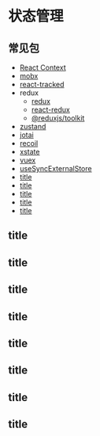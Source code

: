 # 状态管理

## 常见包
- [React Context]()  
- [mobx]()  
- [react-tracked]()  
- redux 
  - [redux](/jsPackages/redux.html)  
  - [react-redux](/jsPackages/react-redux.html)  
  - [@reduxjs/toolkit]()  
- [zustand]()  
- [jotai]()  
- [recoil]()  
- [xstate]()  
- [vuex]()  
- [useSyncExternalStore]()  
- [title]()  
- [title]()  
- [title]()  
- [title]()  
- [title]()  

## title
## title
## title
## title
## title
## title
## title
## title


